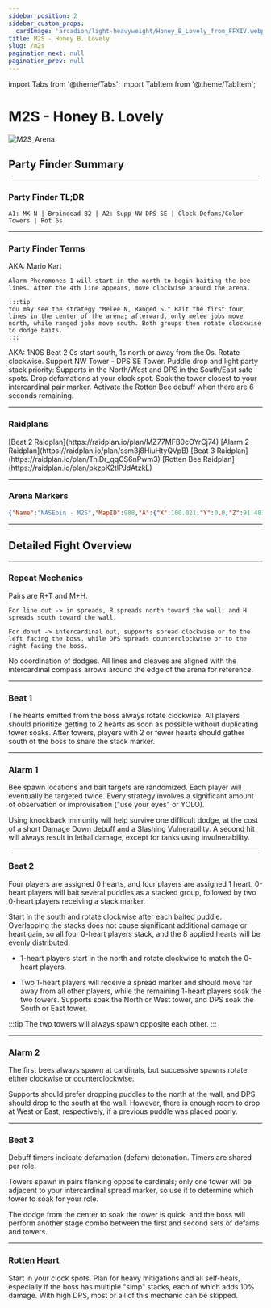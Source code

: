 ```yaml
---
sidebar_position: 2
sidebar_custom_props:
  cardImage: 'arcadion/light-heavyweight/Honey_B_Lovely_from_FFXIV.webp'
title: M2S - Honey B. Lovely
slug: /m2s
pagination_next: null
pagination_prev: null
---
```


import Tabs from '@theme/Tabs';
import TabItem from '@theme/TabItem';

# M2S - Honey B. Lovely
![M2S_Arena](/arcadion/light-heavyweight/M2S_Arena.png)

## Party Finder Summary

***

### Party Finder TL;DR

```
A1: MK N | Braindead B2 | A2: Supp NW DPS SE | Clock Defams/Color Towers | Rot 6s
```

***

### Party Finder Terms

<Tabs>
  <TabItem value="MarioKart" label="A1: MK N" default>
    AKA: Mario Kart

    Alarm Pheromones 1 will start in the north to begin baiting the bee lines. After the 4th line appears, move clockwise around the arena.

    :::tip
    You may see the strategy "Melee N, Ranged S." Bait the first four lines in the center of the arena; afterward, only melee jobs move north, while ranged jobs move south. Both groups then rotate clockwise to dodge baits.
    :::
  </TabItem>
  <TabItem value="Braindead B2" label="Braindead B2">
    AKA: 1N0S  
    Beat 2 0s start south, 1s north or away from the 0s. Rotate clockwise. Support NW Tower - DPS SE Tower.
  </TabItem>
  <TabItem value="Supp NW DPS SE" label="A2: Supp NW DPS SE">
    Puddle drop and light party stack priority: Supports in the North/West and DPS in the South/East safe spots.
  </TabItem>
  <TabItem value="Clock Defams" label="Clock Defams/Color Towers">
    Drop defamations at your clock spot. Soak the tower closest to your intercardinal pair marker.
  </TabItem>
  <TabItem value="Rot 6s" label="Rot 6s">
    Activate the Rotten Bee debuff when there are 6 seconds remaining.
  </TabItem>
</Tabs>

***

### Raidplans

<Tabs>
  <TabItem value="Beat 2" label="Beat 2" default>
    [Beat 2 Raidplan](https://raidplan.io/plan/MZ77MFB0cOYrCj74)
  </TabItem>
      <TabItem value="Alarm 2" label="Alarm 2" default>
    [Alarm 2 Raidplan](https://raidplan.io/plan/ssm3j8HiuHtyQVpB)
  </TabItem>
    <TabItem value="Beat 3" label="Beat 3" default>
    [Beat 3 Raidplan](https://raidplan.io/plan/TniDr_qqCS6nPwm3)
  </TabItem>
    <TabItem value="Rotten Bee" label="Rotten Bee" default>
    [Rotten Bee Raidplan](https://raidplan.io/plan/pkzpK2tlPJdAtzkL)
  </TabItem>
</Tabs>


***

### Arena Markers

```json
{"Name":"NASEbin - M2S","MapID":988,"A":{"X":100.021,"Y":0.0,"Z":91.481,"ID":0,"Active":true},"B":{"X":108.639,"Y":0.0,"Z":100.06,"ID":1,"Active":true},"C":{"X":99.866,"Y":0.0,"Z":108.467,"ID":2,"Active":true},"D":{"X":91.319,"Y":0.0,"Z":100.064,"ID":3,"Active":true},"One":{"X":91.249,"Y":0.0,"Z":91.379,"ID":4,"Active":true},"Two":{"X":108.695,"Y":0.0,"Z":91.247,"ID":5,"Active":true},"Three":{"X":108.746,"Y":0.0,"Z":108.688,"ID":6,"Active":true},"Four":{"X":91.235,"Y":0.0,"Z":108.682,"ID":7,"Active":true}}
```

***

## Detailed Fight Overview

***

### Repeat Mechanics

<Tabs>
  <TabItem value="Poison Drop" label="Poison Drop" default>
    Pairs are R+T and M+H.

    For line out -> in spreads, R spreads north toward the wall, and H spreads south toward the wall.

    For donut -> intercardinal out, supports spread clockwise or to the left facing the boss, while DPS spreads counterclockwise or to the right facing the boss.
  </TabItem>
  <TabItem value="Stage Combo" label="Stage Combo" default>
    No coordination of dodges. All lines and cleaves are aligned with the intercardinal compass arrows around the edge of the arena for reference.
  </TabItem>
</Tabs>

***

### Beat 1

The hearts emitted from the boss always rotate clockwise. All players should prioritize getting to 2 hearts as soon as possible without duplicating tower soaks. 
After towers, players with 2 or fewer hearts should gather south of the boss to share the stack marker.

***

### Alarm 1

Bee spawn locations and bait targets are randomized. Each player will eventually be targeted twice. 
Every strategy involves a significant amount of observation or improvisation ("use your eyes" or YOLO). 

Using knockback immunity will help survive one difficult dodge, at the cost of a short Damage Down debuff and a Slashing Vulnerability. 
A second hit will always result in lethal damage, except for tanks using invulnerability.

***

### Beat 2

Four players are assigned 0 hearts, and four players are assigned 1 heart.
0-heart players will bait several puddles as a stacked group, followed by two 0-heart players receiving a stack marker. 

Start in the south and rotate clockwise after each baited puddle. 
Overlapping the stacks does not cause significant additional damage or heart gain, so all four 0-heart players stack, and the 8 applied hearts will be evenly distributed.

* 1-heart players start in the north and rotate clockwise to match the 0-heart players.

* Two 1-heart players will receive a spread marker and should move far away from all other players, while the remaining 1-heart players soak the two towers. Supports soak the North or West tower, and DPS soak the South or East tower.

:::tip
The two towers will always spawn opposite each other.
:::

***

### Alarm 2

The first bees always spawn at cardinals, but successive spawns rotate either clockwise or counterclockwise. 

Supports should prefer dropping puddles to the north at the wall, and DPS should drop to the south at the wall. However, there is enough room to drop at West or East, respectively, if a previous puddle was placed poorly.

***

### Beat 3

Debuff timers indicate defamation (defam) detonation. Timers are shared per role.

Towers spawn in pairs flanking opposite cardinals; only one tower will be adjacent to your intercardinal spread marker, so use it to determine which tower to soak for your role.

The dodge from the center to soak the tower is quick, and the boss will perform another stage combo between the first and second sets of defams and towers.

***

### Rotten Heart

Start in your clock spots. Plan for heavy mitigations and all self-heals, especially if the boss has multiple "simp" stacks, each of which adds 10% damage. With high DPS, most or all of this mechanic can be skipped.
